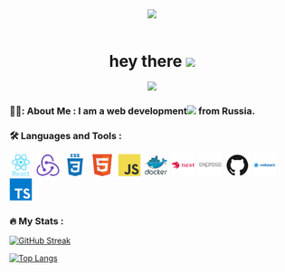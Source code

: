 <div id="header" align="center">
  <img src="https://media.giphy.com/media/M9gbBd9nbDrOTu1Mqx/giphy.gif" width="100"/>
  <div id="badges">

</div>
  <img src="https://komarev.com/ghpvc/?username=keepsake666&style=flat-square&color=blue" alt=""/>
  <h1>
  hey there
  <img src="https://media.giphy.com/media/hvRJCLFzcasrR4ia7z/giphy.gif" width="30px"/>
</h1>
</div>
<div align="center">
  <img src="https://media.giphy.com/media/2ikwIgNrmPZICNmRyX/giphy.gif" max-width="600" height="300"/>

</div>

### 👨‍💻: About Me : I am a web development<img src="https://media.giphy.com/media/WUlplcMpOCEmTGBtBW/giphy.gif" width="30"> from Russia.

### :hammer_and_wrench: Languages and Tools :
<div>
  
  <img src="https://github.com/devicons/devicon/blob/master/icons/react/react-original-wordmark.svg" title="React" alt="React" width="40" height="40"/>&nbsp;
  <img src="https://github.com/devicons/devicon/blob/master/icons/redux/redux-original.svg" title="Redux" alt="Redux " width="40" height="40"/>&nbsp;
  <img src="https://github.com/devicons/devicon/blob/master/icons/css3/css3-plain-wordmark.svg"  title="CSS3" alt="CSS" width="40" height="40"/>&nbsp;
  <img src="https://github.com/devicons/devicon/blob/master/icons/html5/html5-original.svg" title="HTML5" alt="HTML" width="40" height="40"/>&nbsp;
  <img src="https://github.com/devicons/devicon/blob/master/icons/javascript/javascript-original.svg" title="JavaScript" alt="JavaScript" width="40"
  height="40"/>&nbsp;
   <img src="https://github.com/devicons/devicon/blob/master/icons/docker/docker-original-wordmark.svg" title="Docker" alt="Docker" width="40"
  height="40"/>&nbsp;
   <img src="https://github.com/devicons/devicon/blob/master/icons/nestjs/nestjs-plain-wordmark.svg" title="Nest" alt="Nest" width="40"
  height="40"/>&nbsp;
   <img src="https://github.com/devicons/devicon/blob/master/icons/express/express-original-wordmark.svg" title="Ex" alt="Ex" width="40"
  height="40"/>&nbsp;
   <img src="https://raw.githubusercontent.com/devicons/devicon/1119b9f84c0290e0f0b38982099a2bd027a48bf1/icons/github/github-original.svg" title="github" alt="github" width="40" height="40"/>&nbsp;
   <img src="https://raw.githubusercontent.com/devicons/devicon/1119b9f84c0290e0f0b38982099a2bd027a48bf1/icons/webpack/webpack-original-wordmark.svg" title="webpack" alt="webpack" width="40" height="40"/>&nbsp;
     <img src="https://raw.githubusercontent.com/devicons/devicon/1119b9f84c0290e0f0b38982099a2bd027a48bf1/icons/typescript/typescript-original.svg" title="typescript" alt="typescript" width="40" height="40"/>&nbsp;

  ### :fire: My Stats :
  [![GitHub Streak](http://github-readme-streak-stats.herokuapp.com?user=keepsake666&theme=dark&background=000000)](https://git.io/streak-stats)
  
  [![Top Langs](https://github-readme-stats.vercel.app/api/top-langs/?username=keepsake666&layout=compact&theme=vision-friendly-dark)](https://github.com/anuraghazra/github-readme-stats)
  
